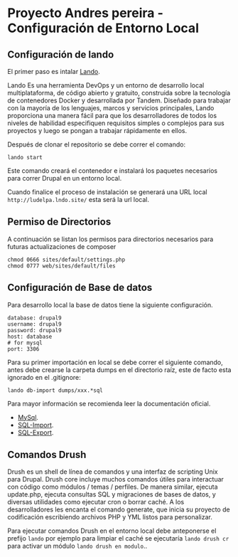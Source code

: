 # Proyecto Andres pereira - Configuración de Entorno Local

## Configuración de lando

El primer paso es intalar [Lando](https://docs.lando.dev/basics/installation.html).

Lando Es una herramienta DevOps y un entorno de desarrollo local multiplataforma, de código abierto y gratuito, construida sobre la tecnología de contenedores Docker y desarrollada por Tandem. Diseñado para trabajar con la mayoría de los lenguajes, marcos y servicios principales, Lando proporciona una manera fácil para que los desarrolladores de todos los niveles de habilidad especifiquen requisitos simples o complejos para sus proyectos y luego se pongan a trabajar rápidamente en ellos.

Después de clonar el repositorio se debe correr el comando:

```
lando start
```
Este comando creará el contenedor e instalará los paquetes necesarios para correr Drupal en un entorno local.

Cuando finalice el proceso de instalación se generará una URL local `http://ludelpa.lndo.site/` esta será la url local.

## Permiso de Directorios

A continuación se listan los permisos para directorios necesarios para futuras actualizaciones de composer

```
chmod 0666 sites/default/settings.php
chmod 0777 web/sites/default/files
```
## Configuración de Base de datos

Para desarrollo local la base de datos tiene la siguiente configuración.

```
database: drupal9
username: drupal9
password: drupal9
host: database
# for mysql
port: 3306
```

Para su primer importación en local se debe correr el siguiente comando, antes debe crearse la carpeta dumps en el directorio raíz, este de facto esta ignorado en el .gitignore:
```
lando db-import dumps/xxx.*sql
```

Para mayor información se recomienda leer la documentación oficial.

* [MySql](https://docs.lando.dev/config/mysql.html#configuration).
* [SQL-Import](https://docs.lando.dev/guides/db-import.html).
* [SQL-Export](https://docs.lando.dev/guides/db-export.html).

## Comandos Drush

Drush es un shell de línea de comandos y una interfaz de scripting Unix para Drupal. Drush core incluye muchos comandos útiles para interactuar con código como módulos / temas / perfiles. De manera similar, ejecuta update.php, ejecuta consultas SQL y migraciones de bases de datos, y diversas utilidades como ejecutar cron o borrar caché. A los desarrolladores les encanta el comando generate, que inicia su proyecto de codificación escribiendo archivos PHP y YML listos para personalizar.

Para ejecutar comandos Drush en el entorno local debe anteponerse el prefijo `lando` por ejemplo para limpiar el caché se ejecutaría `lando drush cr` para activar un módulo `lando drush en modulo`..